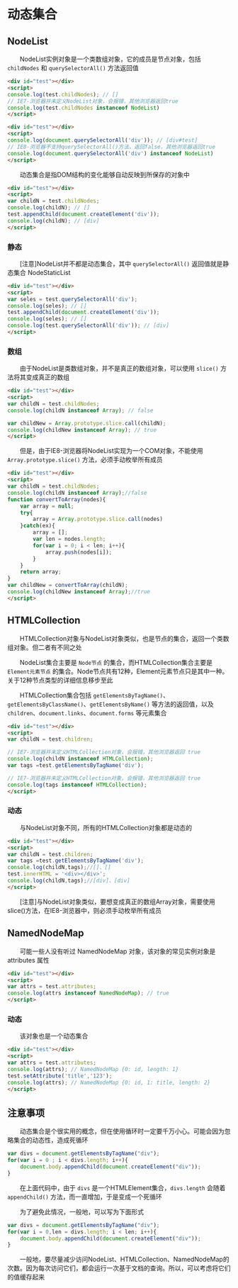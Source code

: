 ﻿# 动态集合

## NodeList

　　NodeList实例对象是一个类数组对象，它的成员是节点对象，包括 `childNodes` 和 `querySelectorAll()` 方法返回值

```html
<div id="test"></div>
<script>
console.log(test.childNodes); // []
// IE7-浏览器并未定义NodeList对象，会报错，其他浏览器返回true
console.log(test.childNodes instanceof NodeList)
</script>
```

```html
<div id="test"></div>
<script>
console.log(document.querySelectorAll('div')); // [div#test]
// IE8-浏览器不支持querySelectorAll()方法，返回false，其他浏览器返回true
console.log(document.querySelectorAll('div') instanceof NodeList)
</script>
```

　　动态集合是指DOM结构的变化能够自动反映到所保存的对象中

```html
<div id="test"></div>
<script>
var childN = test.childNodes;
console.log(childN); // []
test.appendChild(document.createElement('div'));
console.log(childN); // [div]
</script>
```

### 静态

　　[注意]NodeList并不都是动态集合，其中 `querySelectorAll()` 返回值就是静态集合 NodeStaticList

```html
<div id="test"></div>
<script>
var seles = test.querySelectorAll('div');
console.log(seles); // []
test.appendChild(document.createElement('div'));
console.log(seles); // []
console.log(test.querySelectorAll('div')); // [div]
</script>
```

### 数组

　　由于NodeList是类数组对象，并不是真正的数组对象，可以使用 `slice()` 方法将其变成真正的数组

```html
<div id="test"></div>
<script>
var childN = test.childNodes;
console.log(childN instanceof Array); // false

var childNew = Array.prototype.slice.call(childN);
console.log(childNew instanceof Array); // true
</script>
```

　　但是，由于IE8-浏览器将NodeList实现为一个COM对象，不能使用 `Array.prototype.slice()` 方法，必须手动枚举所有成员

```html
<div id="test"></div>
<script>
var childN = test.childNodes;
console.log(childN instanceof Array);//false
function convertToArray(nodes){
    var array = null;
    try{
        array = Array.prototype.slice.call(nodes)
    }catch(ex){
        array = [];
        var len = nodes.length;
        for(var i = 0; i < len; i++){
            array.push(nodes[i]);
        }
    }
    return array;
}
var childNew = convertToArray(childN);
console.log(childNew instanceof Array);//true
</script>
```

## HTMLCollection

　　HTMLCollection对象与NodeList对象类似，也是节点的集合，返回一个类数组对象。但二者有不同之处

　　NodeList集合主要是 `Node节点` 的集合，而HTMLCollection集合主要是 `Element元素节点` 的集合。Node节点共有12种，Element元素节点只是其中一种。关于12种节点类型的详细信息移步至此

　　HTMLCollection集合包括 `getElementsByTagName()`、`getElementsByClassName()`、`getElementsByName()` 等方法的返回值，以及 `children`、`document.links`、`document.forms` 等元素集合

```html
<div id="test"></div>
<script>
var childN = test.children;

// IE7-浏览器并未定义HTMLCollection对象，会报错，其他浏览器返回 true
console.log(childN instanceof HTMLCollection);
var tags =test.getElementsByTagName('div');

// IE7-浏览器并未定义HTMLCollection对象，会报错，其他浏览器返回 true
console.log(tags instanceof HTMLCollection);
</script>    
```

### 动态

　　与NodeList对象不同，所有的HTMLCollection对象都是动态的

```html
<div id="test"></div>
<script>
var childN = test.children;
var tags =test.getElementsByTagName('div');
console.log(childN,tags);//[]、[]
test.innerHTML = '<div></div>';
console.log(childN,tags);//[div]、[div]
</script>    
```

　　[注意]与NodeList对象类似，要想变成真正的数组Array对象，需要使用slice()方法，在IE8-浏览器中，则必须手动枚举所有成员

## NamedNodeMap

　　可能一些人没有听过 NamedNodeMap 对象，该对象的常见实例对象是 attributes 属性

```html
<div id="test"></div>
<script>
var attrs = test.attributes;
console.log(attrs instanceof NamedNodeMap); // true
</script>
```

### 动态

　　该对象也是一个动态集合

```html
<div id="test"></div>
<script>
var attrs = test.attributes;
console.log(attrs); // NamedNodeMap {0: id, length: 1}
test.setAttribute('title','123');
console.log(attrs); // NamedNodeMap {0: id, 1: title, length: 2}
</script>
```
 

## 注意事项

　　动态集合是个很实用的概念，但在使用循环时一定要千万小心。可能会因为忽略集合的动态性，造成死循环

```javascript
var divs = document.getElementsByTagName("div");
for(var i = 0 ; i < divs.length; i++){
    document.body.appendChild(document.createElement("div"));
}
```

　　在上面代码中，由于 `divs` 是一个HTMLElement集合，`divs.length` 会随着 `appendChild()` 方法，而一直增加，于是变成一个死循环

　　为了避免此情况，一般地，可以写为下面形式

```javascript
var divs = document.getElementsByTagName("div");
for(var i = 0,len = divs.length; i < len; i++){
    document.body.appendChild(document.createElement("div"));
}
```

 　　一般地，要尽量减少访问NodeList、HTMLCollection、NamedNodeMap的次数。因为每次访问它们，都会运行一次基于文档的查询。所以，可以考虑将它们的值缓存起来



